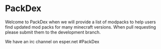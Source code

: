 PackDex
=======
Welcome to PackDex when we will provide a list of modpacks to help users find updated mod packs for many minecraft versions.
When pull requesting please submit them to the development branch.

We have an irc channel on esper.net #PackDex
